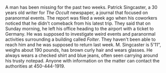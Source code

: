 A man has been missing for the past two weeks. Patrick Singcaster, a 30 years old writer for *The Occult* newspaper, a journal that focused on paranormal events. The report was filed a week ago when his coworkers noticed that he didn't comeback from his latest trip. They said that on Sunday morning, he left his office heading to the airport with a ticket to Germany. He was supposed to investigate weird events and paranormal activities surrounding a building called *Folter*. They haven't been able to reach him and he was supposed to return last week. M. Singcaster is 5'11", weighs about 190 pounds, has brown curly hair and wears glasses. He always wears a checked shirt and blue jeans, often seen carrying around his trusty notepad. Anyone with information on the matter can contact the authorities at 450-444-1919.